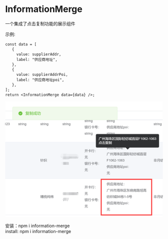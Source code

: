 # InformationMerge

一个集成了点击复制功能的展示组件 <br/>

示例:

    const data = [
       {
         value: supplierAddr,
         label: "供应商地址",
       },
       {
         value: supplierAddrPoi,
         label: "供应商地址poi",
       },
    ];
    return <InformationMerge data={data} />;

![image-20211014192959856](https://raw.githubusercontent.com/Alan1034/PicturesServer/main/PicGo_imgs/202110141930077.png)

安装：npm i information-merge<br/>
install: npm i information-merge
